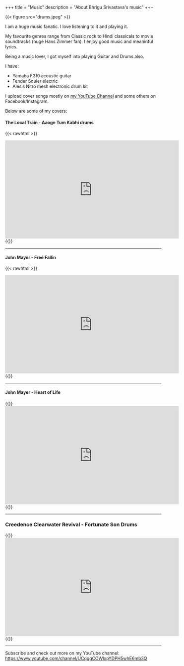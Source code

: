 +++
title = "Music"
description = "About Bhrigu Srivastava's music"
+++

{{< figure src="drums.jpeg" >}}

I am a huge music fanatic. I love listening to it and playing it.

My favourite genres range from Classic rock to Hindi classicals to movie soundtracks (huge Hans Zimmer fan). I enjoy good music and meaninful lyrics.

Being a music lover, I got myself into playing Guitar and Drums also. 

I have:
* Yamaha F310 acoustic guitar
* Fender Squier electric
* Alesis Nitro mesh electronic drum kit

I upload cover songs mostly on [my YouTube Channel](https://www.youtube.com/channel/UCqgqCOWlxpYDPH5whE6mb3Q) and some others on Facebook/Instagram.

Below are some of my covers:


#### The Local Train - Aaoge Tum Kabhi drums

{{< rawhtml >}}
<iframe width="560" height="315" src="https://www.youtube.com/embed/2iTpv4E2fGg" title="YouTube video player" frameborder="0" allow="accelerometer; autoplay; clipboard-write; encrypted-media; gyroscope; picture-in-picture" allowfullscreen></iframe>
{{</ rawhtml >}}

---

#### John Mayer - Free Fallin
{{< rawhtml >}}
<iframe width="560" height="315" src="https://www.youtube.com/embed/Q836gBEvle8" title="YouTube video player" frameborder="0" allow="accelerometer; autoplay; clipboard-write; encrypted-media; gyroscope; picture-in-picture" allowfullscreen></iframe>
{{</ rawhtml >}}

---

#### John Mayer - Heart of Life
{{<rawhtml>}}
    <iframe src="https://www.facebook.com/plugins/video.php?height=315&href=https%3A%2F%2Fwww.facebook.com%2Fbhrigu123%2Fvideos%2F10221606689510187%2F&show_text=false&width=560&t=0" width="560" height="315" style="border:none;overflow:hidden" scrolling="no" frameborder="0" allowfullscreen="true" allow="autoplay; clipboard-write; encrypted-media; picture-in-picture; web-share" allowFullScreen="true"></iframe>
{{</rawhtml>}}

---

### Creedence Clearwater Revival - Fortunate Son Drums
{{<rawhtml>}}
    <iframe width="560" height="315" src="https://www.youtube.com/embed/SQpfTvKkY7A" title="YouTube video player" frameborder="0" allow="accelerometer; autoplay; clipboard-write; encrypted-media; gyroscope; picture-in-picture" allowfullscreen></iframe>
{{</rawhtml>}}

---

Subscribe and check out more on my YouTube channel: https://www.youtube.com/channel/UCqgqCOWlxpYDPH5whE6mb3Q